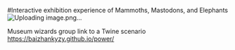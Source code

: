 #Interactive exhibition experience
of Mammoths, Mastodons, and
Elephants
![Uploading image.png…]()

Museum wizards group 
link to a Twine scenario
https://baizhankyzy.github.io/power/
